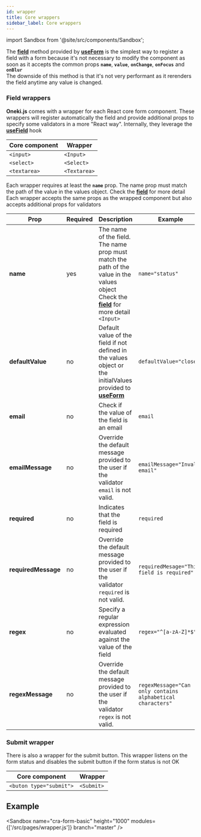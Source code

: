 ```yaml
---
id: wrapper
title: Core wrappers
sidebar_label: Core wrappers
---
```


import Sandbox from '@site/src/components/Sandbox';

The **[field](./field#field)** method provided by **[useForm](./use-form)** is the simplest way to register a field with a form because it's not necessary to modify the component as soon as it accepts the common props **`name`**, **`value`**, **`onChange`**, **`onFocus`** and **`onBlur`**  
The downside of this method is that it's not very performant as it rerenders the field anytime any value is changed.

### Field wrappers

**Oneki.js** comes with a wrapper for each React core form component. These wrappers will register automatically the field and provide additional props to specify some validators in a more "React way". Internally, they leverage the **[useField](./field#usefield)** hook

| Core component | Wrapper      |
| -------------- | ------------ |
| `<input>`      | `<Input>`    |
| `<select>`     | `<Select>`   |
| `<textarea>`   | `<Textarea>` |

Each wrapper requires at least the **`name`** prop. The name prop must match the path of the value in the values object. Check the **[field](./field)** for more detail  
Each wrapper accepts the same props as the wrapped component but also accepts additional props for validators

| Prop                | Required | Description                                                                                                                                                   | Example                                                    |
| ------------------- | -------- | ------------------------------------------------------------------------------------------------------------------------------------------------------------- | ---------------------------------------------------------- |
| **name**            | yes      | The name of the field.<br />The name prop must match the path of the value in the values object<br />Check the **[field](./field)** for more detail `<Input>` | `name="status"`                                            |
| **defaultValue**    | no       | Default value of the field if not defined in the values object or the initialValues provided to **[useForm](./use-form)**                                     | `defaultValue="closed"`                                    |
| **email**           | no       | Check if the value of the field is an email                                                                                                                   | `email`                                                    |
| **emailMessage**    | no       | Override the default message provided to the user if the validator `email` is not valid.                                                                      | `emailMessage="Invalid email"`                             |
| **required**        | no       | Indicates that the field is required                                                                                                                          | `required`                                                 |
| **requiredMessage** | no       | Override the default message provided to the user if the validator `required` is not valid.                                                                   | `requiredMesage="This field is required"`                  |
| **regex**           | no       | Specify a regular expression evaluated against the value of the field                                                                                         | `regex="^[a-zA-Z]*$"`                                      |
| **regexMessage**    | no       | Override the default message provided to the user if the validator `regex` is not valid.                                                                      | `regexMessage="Can only contains alphabetical characters"` |

### Submit wrapper

There is also a wrapper for the submit button. This wrapper listens on the form status and disables the submit button if the form status is not OK

| Core component          | Wrapper    |
| ----------------------- | ---------- |
| `<buton type="submit">` | `<Submit>` |

## Example

<Sandbox
name="cra-form-basic"
height="1000"
modules={['/src/pages/wrapper.js']}
branch="master"
/>
